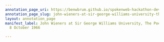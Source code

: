 ```yaml
---
annotation_page_uri: https://benwbrum.github.io/spokenweb-hackathon-development/annotations/john-wieners-at-sir-george-williams-university-the-poetry-series-8-october-1966-canvas-1-unknown.json
annotation_page_slug: john-wieners-at-sir-george-williams-university-the-poetry-series-8-october-1966-canvas-1-unknown
layout: annotation_page
manifest_label: John Wieners at Sir George Williams University, The Poetry Series,
  8 October 1966

---
```


